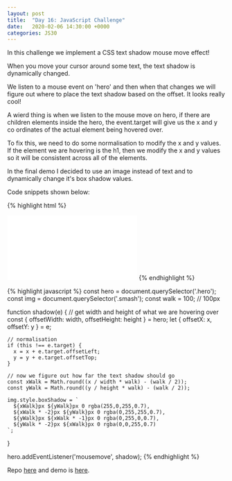 ```yaml
---
layout: post
title:  "Day 16: JavaScript Challenge"
date:   2020-02-06 14:30:00 +0000
categories: JS30
---
```


In this challenge we implement a CSS text shadow mouse move effect!

When you move your cursor around some text, the text shadow is dynamically changed.

We listen to a mouse event on 'hero' and then when that changes we will figure out where to place
the text shadow based on the offset. It looks really cool!

A wierd thing is when we listen to the mouse move on hero, if there are children elements inside the hero, 
the event.target will give us the x and y co ordinates of the actual element being hovered over.

To fix this, we need to do some normalisation to modify the x and y values. If the element we are hovering is the h1, then we 
modify the x and y values so it will be consistent across all of the elements.

In the final demo I decided to use an image instead of text and to dynamically change it's box shadow values.

Code snippets shown below:

{% highlight html %}
  <div class="hero">
    <article contenteditable>
      <img src="smash.png" alt="" class="smash">
    </article>
  </div>

  <embed src="smash.mp3" autoplay="true">
{% endhighlight %}

{% highlight javascript %}
  const hero = document.querySelector('.hero');
  const img = document.querySelector('.smash');
  const walk = 100; // 100px

  function shadow(e) {
    // get width and height of what we are hovering over
    const { offsetWidth: width, offsetHeight: height } = hero;
    let { offsetX: x, offsetY: y } = e;

    // normalisation
    if (this !== e.target) {
      x = x + e.target.offsetLeft;
      y = y + e.target.offsetTop;
    }

    // now we figure out how far the text shadow should go
    const xWalk = Math.round((x / width * walk) - (walk / 2));
    const yWalk = Math.round((y / height * walk) - (walk / 2));
    
    img.style.boxShadow = `
      ${xWalk}px ${yWalk}px 0 rgba(255,0,255,0.7),
      ${xWalk * -2}px ${yWalk}px 0 rgba(0,255,255,0.7),
      ${yWalk}px ${xWalk * -1}px 0 rgba(0,255,0,0.7),
      ${yWalk * -2}px ${xWalk}px 0 rgba(0,0,255,0.7)
    `;
  }

  hero.addEventListener('mousemove', shadow);
{% endhighlight %}


Repo [here](https://github.com/mlatif01/js30) 
and demo is [here](http://ml-js30.epizy.com/day16.html).









